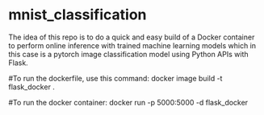 # mnist_classification

The idea of this repo is to do a quick and easy build of a Docker container to perform online inference with trained machine learning models which in this case is a pytorch image classification model using Python APIs with Flask.

#To run the dockerfile, use this command:
docker image build -t flask_docker .

#To run the docker container:
docker run -p 5000:5000 -d flask_docker
